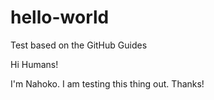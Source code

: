 # hello-world
Test based on the GitHub Guides

Hi Humans!

I'm Nahoko. I am testing this thing out.
Thanks!
